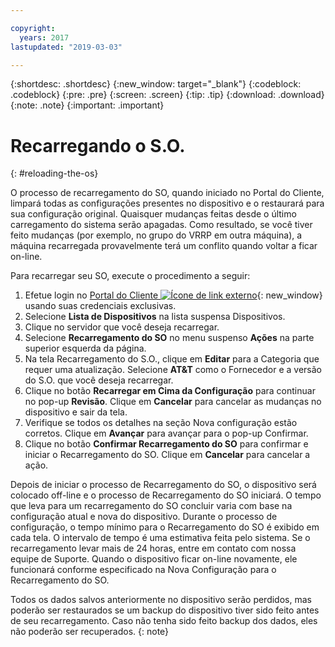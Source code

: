 ```yaml
---

copyright:
  years: 2017
lastupdated: "2019-03-03"

---
```


{:shortdesc: .shortdesc}
{:new_window: target="_blank"}
{:codeblock: .codeblock}
{:pre: .pre}
{:screen: .screen}
{:tip: .tip}
{:download: .download}
{:note: .note}
{:important: .important}

# Recarregando o S.O.
{: #reloading-the-os}

O processo de recarregamento do SO, quando iniciado no Portal do Cliente, limpará todas as configurações presentes no dispositivo e o restaurará para sua configuração original. Quaisquer mudanças feitas desde o último carregamento do sistema serão apagadas. Como resultado, se você tiver feito mudanças (por exemplo, no grupo do VRRP em outra máquina), a máquina recarregada provavelmente terá um conflito quando voltar a ficar on-line.

Para recarregar seu SO, execute o procedimento a seguir:

1. Efetue login no [Portal do Cliente ![Ícone de link externo](../../icons/launch-glyph.svg "Ícone de link externo")](https://control.softlayer.com/){: new_window} usando suas credenciais exclusivas.
2. Selecione **Lista de Dispositivos** na lista suspensa Dispositivos.
3. Clique no servidor que você deseja recarregar.
4. Selecione **Recarregamento do SO** no menu suspenso **Ações** na parte superior esquerda da página.
5. Na tela Recarregamento do S.O., clique em **Editar** para a Categoria que requer uma atualização. Selecione **AT&T** como o Fornecedor e a versão do S.O. que você deseja recarregar.
6. Clique no botão **Recarregar em Cima da Configuração** para continuar no pop-up **Revisão**. Clique em **Cancelar** para cancelar as mudanças no dispositivo e sair da tela.
7. Verifique se todos os detalhes na seção Nova configuração estão corretos. Clique em **Avançar** para avançar para o pop-up Confirmar.
8. Clique no botão **Confirmar Recarregamento do SO** para confirmar e iniciar o Recarregamento do SO. Clique em **Cancelar** para cancelar a ação.

Depois de iniciar o processo de Recarregamento do SO, o dispositivo será colocado off-line e o processo de Recarregamento do SO iniciará. O tempo que leva para um recarregamento do SO concluir varia com base na configuração atual e nova do dispositivo. Durante o processo de configuração, o tempo mínimo para o Recarregamento do SO é exibido em cada tela. O intervalo de tempo é uma estimativa feita pelo sistema. Se o recarregamento levar mais de 24 horas, entre em contato com nossa equipe de Suporte. Quando o dispositivo ficar on-line novamente, ele funcionará conforme especificado na Nova Configuração para o Recarregamento do SO.

Todos os dados salvos anteriormente no dispositivo serão perdidos, mas poderão ser restaurados se um backup do dispositivo tiver sido feito antes de seu recarregamento. Caso não tenha sido feito backup dos dados, eles não poderão ser recuperados.
{: note}

